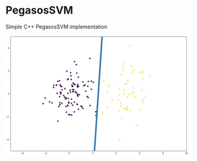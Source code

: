 # PegasosSVM
Simple C++ PegasosSVM implementation

![alt text](https://github.com/peter-pogorelov/PegasosSVM/blob/master/resources/svm.jpg?raw=true)
